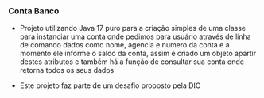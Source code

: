 ### Conta Banco

- Projeto utilizando Java 17 puro para a criação simples de uma classe para instanciar uma conta onde pedimos para usuário através de linha de comando dados como nome, agencia e numero da conta e a momento ele informe o saldo da conta, assim é criado um objeto apartir destes atributos e também há a função de consultar sua conta onde retorna todos os seus dados

- Este projeto faz parte de um desafio proposto pela DIO
